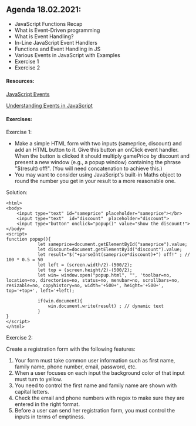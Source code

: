 ## Agenda 18.02.2021:

- JavaScript Functions Recap
- What is Event-Driven programming
- What is Event Handling?
- In-Line JavaScript Event Handlers
- Functions and Event Handling in JS
- Various Events in JavaScript with Examples
- Exercise 1
- Exercise 2

#### Resources:

[JavaScript Events](https://www.tutorialspoint.com/javascript/javascript_events.htm)

[Understanding Events in JavaScript](https://www.taniarascia.com/understanding-events-in-javascript/#:~:text=An%20event%20handler%20is%20a,that%20particular%20event%20to%20fire)

#### Exercises:

Exercise 1:

- Make a simple HTML form with two inputs (sameprice, discount) and add an HTML button to it. Give this button an onClick event handler.
  When the button is clicked it should multiply gamePrice by discount and present a new window (e.g., a popup window) containing the phrase "$(result) off!".
  (You will need concatenation to achieve this.)
- You may want to consider using JavaScript's built-in Maths object to round the number you get in your result to a more reasonable one.

Solution:

```
<html>
<body>
    <input type="text" id="sameprice" placeholder="sameprice"></br>
    <input type="text"  id="discount"  placeholder="discount">
    <input type="button" onclick="popup()" value="show the discount!">
</body>
<script>
function popup(){
            let sameprice=document.getElementById("sameprice").value;
            let discount=document.getElementById("discount").value;
            let result="$("+parseInt(sameprice*discount)+") off!" ; // 100 * 0.5 = 50
            let left = (screen.width/2)-(500/2);
            let top = (screen.height/2)-(500/2);
            let win= window.open("popup.html", "", 'toolbar=no, location=no, directories=no, status=no, menubar=no, scrollbars=no, resizable=no, copyhistory=no, width='+500+', height='+500+', top='+top+', left='+left);

            if(win.document){
                win.document.write(result) ; // dynamic text
            }
}
</script>
</html>
```

Exercise 2:

Create a registration form with the following features:

1. Your form must take common user information such as first name, family name, phone number, email, password, etc.
2. When a user focuses on each input the background color of that input must turn to yellow.
3. You need to control the first name and family name are shown with capital letters.
4. Check the email and phone numbers with regex to make sure they are entered in the right format.
5. Before a user can send her registration form, you must control the inputs in terms of emptiness.
